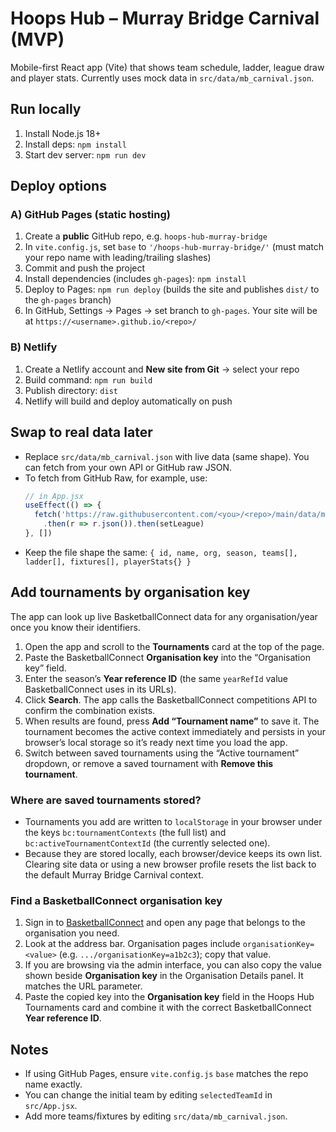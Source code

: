 # Hoops Hub – Murray Bridge Carnival (MVP)

Mobile-first React app (Vite) that shows team schedule, ladder, league draw and player stats.
Currently uses mock data in `src/data/mb_carnival.json`.

## Run locally
1. Install Node.js 18+
2. Install deps: `npm install`
3. Start dev server: `npm run dev`

## Deploy options
### A) GitHub Pages (static hosting)
1. Create a **public** GitHub repo, e.g. `hoops-hub-murray-bridge`
2. In `vite.config.js`, set `base` to `'/hoops-hub-murray-bridge/'` (must match your repo name with leading/trailing slashes)
3. Commit and push the project
4. Install dependencies (includes `gh-pages`): `npm install`
5. Deploy to Pages: `npm run deploy` (builds the site and publishes `dist/` to the `gh-pages` branch)
6. In GitHub, Settings → Pages → set branch to `gh-pages`. Your site will be at `https://<username>.github.io/<repo>/`

### B) Netlify
1. Create a Netlify account and **New site from Git** → select your repo
2. Build command: `npm run build`
3. Publish directory: `dist`
4. Netlify will build and deploy automatically on push

## Swap to real data later
- Replace `src/data/mb_carnival.json` with live data (same shape). You can fetch from your own API or GitHub raw JSON.
- To fetch from GitHub Raw, for example, use:
  ```js
  // in App.jsx
  useEffect(() => {
    fetch('https://raw.githubusercontent.com/<you>/<repo>/main/data/mb_carnival.json')
      .then(r => r.json()).then(setLeague)
  }, [])
  ```
- Keep the file shape the same: `{ id, name, org, season, teams[], ladder[], fixtures[], playerStats{} }`

## Add tournaments by organisation key
The app can look up live BasketballConnect data for any organisation/year once you know their identifiers.

1. Open the app and scroll to the **Tournaments** card at the top of the page.
2. Paste the BasketballConnect **Organisation key** into the “Organisation key” field.
3. Enter the season’s **Year reference ID** (the same `yearRefId` value BasketballConnect uses in its URLs).
4. Click **Search**. The app calls the BasketballConnect competitions API to confirm the combination exists.
5. When results are found, press **Add “Tournament name”** to save it. The tournament becomes the active context immediately and persists in your browser’s local storage so it’s ready next time you load the app.
6. Switch between saved tournaments using the “Active tournament” dropdown, or remove a saved tournament with **Remove this tournament**.

### Where are saved tournaments stored?

- Tournaments you add are written to `localStorage` in your browser under the keys `bc:tournamentContexts` (the full list) and `bc:activeTournamentContextId` (the currently selected one).
- Because they are stored locally, each browser/device keeps its own list. Clearing site data or using a new browser profile resets the list back to the default Murray Bridge Carnival context.

### Find a BasketballConnect organisation key
1. Sign in to [BasketballConnect](https://websites.mygameday.app/comp) and open any page that belongs to the organisation you need.
2. Look at the address bar. Organisation pages include `organisationKey=<value>` (e.g. `.../organisationKey=a1b2c3`); copy that value.
3. If you are browsing via the admin interface, you can also copy the value shown beside **Organisation key** in the Organisation Details panel. It matches the URL parameter.
4. Paste the copied key into the **Organisation key** field in the Hoops Hub Tournaments card and combine it with the correct BasketballConnect **Year reference ID**.

## Notes
- If using GitHub Pages, ensure `vite.config.js` `base` matches the repo name exactly.
- You can change the initial team by editing `selectedTeamId` in `src/App.jsx`.
- Add more teams/fixtures by editing `src/data/mb_carnival.json`.
